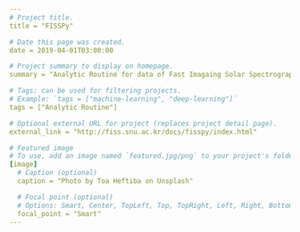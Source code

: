 ```yaml
---
# Project title.
title = "FISSPy"

# Date this page was created.
date = 2019-04-01T03:00:00

# Project summary to display on homepage.
summary = "Analytic Routine for data of Fast Imagaing Solar Spectrograph (FISS) written in python."

# Tags: can be used for filtering projects.
# Example: `tags = ["machine-learning", "deep-learning"]`
tags = ["Analytic Routine"]

# Optional external URL for project (replaces project detail page).
external_link = "http://fiss.snu.ac.kr/docs/fisspy/index.html"

# Featured image
# To use, add an image named `featured.jpg/png` to your project's folder. 
[image]
  # Caption (optional)
  caption = "Photo by Toa Heftiba on Unsplash"

  # Focal point (optional)
  # Options: Smart, Center, TopLeft, Top, TopRight, Left, Right, BottomLeft, Bottom, BottomRight
  focal_point = "Smart"
---
```

